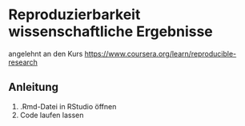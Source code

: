 # Reproduzierbarkeit wissenschaftliche Ergebnisse
angelehnt an den Kurs https://www.coursera.org/learn/reproducible-research

## Anleitung
1. .Rmd-Datei in RStudio öffnen
2. Code laufen lassen 

